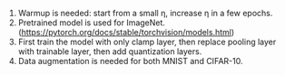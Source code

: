1. Warmup is needed: start from a small η, increase η in a few epochs.
2. Pretrained model is used for ImageNet. (https://pytorch.org/docs/stable/torchvision/models.html)
3. First train the model with only clamp layer, then replace pooling layer with trainable layer, then add quantization layers.
4. Data augmentation is needed for both MNIST and CIFAR-10.
